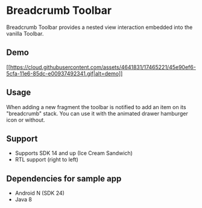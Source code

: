 # Breadcrumb Toolbar
Breadcrumb Toolbar provides a nested view interaction embedded into the vanilla Toolbar.

## Demo
[[https://cloud.githubusercontent.com/assets/4641831/17465221/45e90ef6-5cfa-11e6-85dc-e00937492341.gif|alt=demo]]

## Usage
When adding a new fragment the toolbar is notified to add an item on its "breadcrumb" stack. You can use it with the animated drawer hamburger icon or without.

## Support

- Supports SDK 14 and up (Ice Cream Sandwich)
- RTL support (right to left)

## Dependencies for sample app

- Android N (SDK 24)
- Java 8
